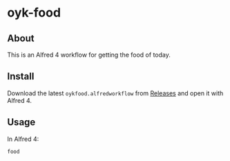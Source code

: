 # oyk-food

## About
This is an Alfred 4 workflow for getting the food of today.

## Install
Download the latest `oykfood.alfredworkflow` from [Releases](https://github.com/drstuggels/oyk-food/releases/latest/download/oykfood.alfredworkflow) and open it with Alfred 4.

## Usage
In Alfred 4:
```
food
```
